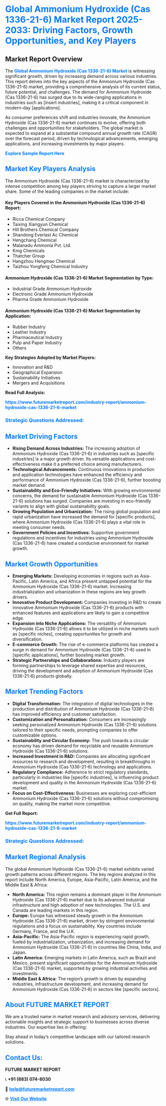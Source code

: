<h1 style="color: #007BFF;">Global Ammonium Hydroxide (Cas 1336-21-6) Market Report 2025-2033: Driving Factors, Growth Opportunities, and Key Players</h1>

<section id="overview">
<h2>Market Report Overview</h2>
<p>The <a href="https://www.futuremarketreport.com/industry-report/ammonium-hydroxide-cas-1336-21-6-market" style="color: #007BFF; text-decoration: none;"><strong>Global Ammonium Hydroxide (Cas 1336-21-6) Market</strong></a> is witnessing significant growth, driven by increasing demand across various industries. This report delves into the key aspects of the Ammonium Hydroxide (Cas 1336-21-6) market, providing a comprehensive analysis of its current status, future potential, and challenges. The demand for Ammonium Hydroxide (Cas 1336-21-6) has surged due to its wide-ranging applications in industries such as [insert industries], making it a critical component in modern-day [applications].</p>
<p>As consumer preferences shift and industries innovate, the Ammonium Hydroxide (Cas 1336-21-6) market continues to evolve, offering both challenges and opportunities for stakeholders. The global market is expected to expand at a substantial compound annual growth rate (CAGR) over the forecast period, driven by technological advancements, emerging applications, and increasing investments by major players.</p>
</section>

<section id="overview">
<p><a href="https://www.futuremarketreport.com/request-sample/reportId=29830" style="color: #007BFF; text-decoration: none;"><strong>Explore Sample Report Here</strong></a></p>
</section>

<section id="key-players">
<h2 style="color: #007BFF;">Market Key Players Analysis</h2>
<p>The Ammonium Hydroxide (Cas 1336-21-6) market is characterized by intense competition among key players striving to capture a larger market share. Some of the leading companies in the market include:</p>
<h4>Key Players Covered in the Ammonium Hydroxide (Cas 1336-21-6) Report:</h4>
<ul><li>Ricca Chemical Company</li><li>Taixing Xiangyun Chemical</li><li>Hill Brothers Chemical Company</li><li>Shandong Everlast Ac Chemical</li><li>Hengchang Chemical</li><li>Malanadu Ammonia Pvt. Ltd.</li><li>Kmg Chemicals</li><li>Thatcher Group</li><li>Hangzhou Hengmao Chemical</li><li>Taizhou Yongfeng Chemical Industry</li></ul>
<h4>Ammonium Hydroxide (Cas 1336-21-6) Market Segmentation by Type:</h4>
<ul><li>Industrial Grade Ammonium Hydroxide</li><li>Electronic Grade Ammonium Hydroxide</li><li>Pharma Grade Ammonium Hydroxide</li></ul>

<h4>Ammonium Hydroxide (Cas 1336-21-6) Market Segmentation by Application:</h4>
<ul><li>Rubber Industry</li><li>Leather Industry</li><li>Pharmaceutical Industry</li><li>Pulp and Paper Industry</li><li>Others</li></ul>
<p><strong>Key Strategies Adopted by Market Players:</strong></p>
<ul>
<li>Innovation and R&D</li>
<li>Geographical Expansion</li>
<li>Sustainability Initiatives</li>
<li>Mergers and Acquisitions</li>
</ul>
</section>

<section>
<p><strong>Read Full Analysis: </strong></p><a href="https://www.futuremarketreport.com/industry-report/ammonium-hydroxide-cas-1336-21-6-market" style="color: #007BFF; text-decoration: none;"><strong>https://www.futuremarketreport.com/industry-report/ammonium-hydroxide-cas-1336-21-6-market</strong></a>
<h3 style="color: #007BFF;">Strategic Questions Addressed:</h3>
</section>

<section id="driving-factors">
<h2 style="color: #007BFF;">Market Driving Factors</h2>
<ul>
<li><strong>Rising Demand Across Industries:</strong> The increasing adoption of Ammonium Hydroxide (Cas 1336-21-6) in industries such as [specific industries] is a major growth driver. Its versatile applications and cost-effectiveness make it a preferred choice among manufacturers.</li>
<li><strong>Technological Advancements:</strong> Continuous innovations in production and application technologies have enhanced the efficiency and performance of Ammonium Hydroxide (Cas 1336-21-6), further boosting market demand.</li>
<li><strong>Sustainability and Eco-Friendly Initiatives:</strong> With growing environmental concerns, the demand for sustainable Ammonium Hydroxide (Cas 1336-21-6) solutions has surged. Companies are investing in eco-friendly variants to align with global sustainability goals.</li>
<li><strong>Growing Population and Urbanization:</strong> The rising global population and rapid urbanization have increased the demand for [specific products], where Ammonium Hydroxide (Cas 1336-21-6) plays a vital role in meeting consumer needs.</li>
<li><strong>Government Policies and Incentives:</strong> Supportive government regulations and incentives for industries using Ammonium Hydroxide (Cas 1336-21-6) have created a conducive environment for market growth.</li>
</ul>
</section>

<section id="growth-opportunities">
<h2 style="color: #007BFF;">Market Growth Opportunities</h2>
<ul>
<li><strong>Emerging Markets:</strong> Developing economies in regions such as Asia-Pacific, Latin America, and Africa present untapped potential for the Ammonium Hydroxide (Cas 1336-21-6) market. Increasing industrialization and urbanization in these regions are key growth drivers.</li>
<li><strong>Innovative Product Development:</strong> Companies investing in R&D to create innovative Ammonium Hydroxide (Cas 1336-21-6) products with enhanced features and applications are likely to gain a competitive edge.</li>
<li><strong>Expansion into Niche Applications:</strong> The versatility of Ammonium Hydroxide (Cas 1336-21-6) allows it to be utilized in niche markets such as [specific niches], creating opportunities for growth and diversification.</li>
<li><strong>E-commerce Growth:</strong> The rise of e-commerce platforms has created a surge in demand for Ammonium Hydroxide (Cas 1336-21-6) used in [specific applications], further boosting market growth.</li>
<li><strong>Strategic Partnerships and Collaborations:</strong> Industry players are forming partnerships to leverage shared expertise and resources, driving the development and adoption of Ammonium Hydroxide (Cas 1336-21-6) products globally.</li>
</ul>
</section>

<section id="trending-factors">
<h2 style="color: #007BFF;">Market Trending Factors</h2>
<ul>
<li><strong>Digital Transformation:</strong> The integration of digital technologies in the production and distribution of Ammonium Hydroxide (Cas 1336-21-6) has improved efficiency and customer satisfaction.</li>
<li><strong>Customization and Personalization:</strong> Consumers are increasingly seeking personalized Ammonium Hydroxide (Cas 1336-21-6) solutions tailored to their specific needs, prompting companies to offer customizable options.</li>
<li><strong>Sustainability and Circular Economy:</strong> The push towards a circular economy has driven demand for recyclable and reusable Ammonium Hydroxide (Cas 1336-21-6) solutions.</li>
<li><strong>Increased Investment in R&D:</strong> Companies are allocating significant resources to research and development, resulting in breakthroughs in Ammonium Hydroxide (Cas 1336-21-6) technology and applications.</li>
<li><strong>Regulatory Compliance:</strong> Adherence to strict regulatory standards, particularly in industries like [specific industries], is influencing product development and quality in the Ammonium Hydroxide (Cas 1336-21-6) market.</li>
<li><strong>Focus on Cost-Effectiveness:</strong> Businesses are exploring cost-efficient Ammonium Hydroxide (Cas 1336-21-6) solutions without compromising on quality, making the market more competitive.</li>
</ul>
</section>

<section>
<p><strong>Get Full Report: </strong></p><a href="https://www.futuremarketreport.com/industry-report/ammonium-hydroxide-cas-1336-21-6-market" style="color: #007BFF; text-decoration: none;"><strong>https://www.futuremarketreport.com/industry-report/ammonium-hydroxide-cas-1336-21-6-market</strong></a>
<h3 style="color: #007BFF;">Strategic Questions Addressed:</h3>
</section>


<section id="regional-analysis">
<h2 style="color: #007BFF;">Market Regional Analysis</h2>
<p>The global Ammonium Hydroxide (Cas 1336-21-6) market exhibits varied growth patterns across different regions. The key regions analyzed in this report include North America, Europe, Asia-Pacific, Latin America, and the Middle East & Africa:</p>
<ul>
<li><strong>North America:</strong> This region remains a dominant player in the Ammonium Hydroxide (Cas 1336-21-6) market due to its advanced industrial infrastructure and high adoption of new technologies. The U.S. and Canada are leading markets in this region.</li>
<li><strong>Europe:</strong> Europe has witnessed steady growth in the Ammonium Hydroxide (Cas 1336-21-6) market, driven by stringent environmental regulations and a focus on sustainability. Key countries include Germany, France, and the U.K.</li>
<li><strong>Asia-Pacific:</strong> The Asia-Pacific region is experiencing rapid growth, fueled by industrialization, urbanization, and increasing demand for Ammonium Hydroxide (Cas 1336-21-6) in countries like China, India, and Japan.</li>
<li><strong>Latin America:</strong> Emerging markets in Latin America, such as Brazil and Mexico, present significant opportunities for the Ammonium Hydroxide (Cas 1336-21-6) market, supported by growing industrial activities and investments.</li>
<li><strong>Middle East & Africa:</strong> The region’s growth is driven by expanding industries, infrastructure development, and increasing demand for Ammonium Hydroxide (Cas 1336-21-6) in sectors like [specific sectors].</li>
</ul>
</section>

<footer>
<h2 style="color: #007BFF;">About FUTURE MARKET REPORT</h2>
<p>We are a trusted name in market research and advisory services, delivering actionable insights and strategic support to businesses across diverse industries. Our expertise lies in offering:</p>

<p>Stay ahead in today’s competitive landscape with our tailored research solutions.</p>

<h2 style="color: #007BFF;">Contact Us:</h2>
<p><strong>FUTURE MARKET REPORT</strong></p>
<p>📞 <strong>+91 (883) 074-8030</strong></p>
<p>📧 <strong><a href="mailto:help@futuremarketreport.com" style="color: #007BFF;">help@futuremarketreport.com</a></strong></p>
<p>🌐 <strong><a href="https://www.futuremarketreport.com/" style="color: #007BFF;">Visit Our Website</a></strong></p>
</footer>